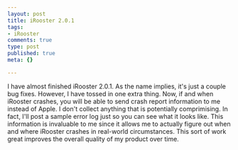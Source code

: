 ```yaml
--- 
layout: post
title: iRooster 2.0.1
tags: 
- iRooster
comments: true
type: post
published: true
meta: {}

---
```

I have almost finished iRooster 2.0.1. As the name implies, it's just a couple bug fixes. However, I have tossed in one extra thing. Now, if and when iRooster crashes, you will be able to send crash report information to me instead of Apple. I don't collect anything that is potentially comprimising. In fact, I'll post a sample error log just so you can see what it looks like. This information is invaluable to me since it allows me to actually figure out when and where iRooster crashes in real-world circumstances. This sort of work great improves the overall quality of my product over time.
